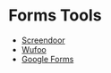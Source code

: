 # Forms Tools

- [Screendoor](https://www.dobt.co/screendoor/)
- [Wufoo](https://www.wufoo.com)
- [Google Forms](https://www.google.com/forms/about/)